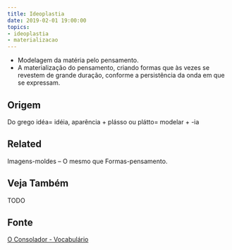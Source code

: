 ```yaml
---
title: Ideoplastia
date: 2019-02-01 19:00:00
topics:
- ideoplastia
- materializacao
---
```


* Modelagem da matéria pelo pensamento. 
* A materialização do pensamento, criando formas que às vezes se revestem de
  grande duração, conforme a persistência da onda em que se expressam.

## Origem
Do grego idéa= idéia, aparência + plásso ou plátto= modelar + -ia

## Related
Imagens-moldes – O mesmo que Formas-pensamento.

## Veja Também
TODO

## Fonte
[O Consolador - Vocabulário](http://www.oconsolador.com.br/linkfixo/vocabulario/principal.html)


